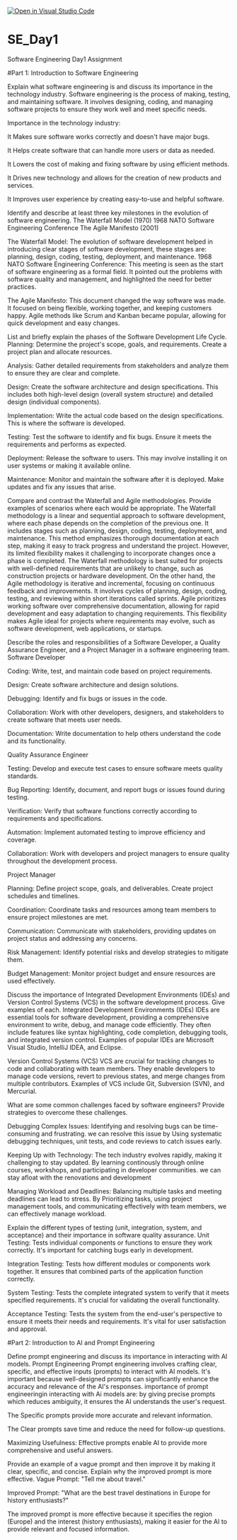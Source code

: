 [![Open in Visual Studio Code](https://classroom.github.com/assets/open-in-vscode-2e0aaae1b6195c2367325f4f02e2d04e9abb55f0b24a779b69b11b9e10269abc.svg)](https://classroom.github.com/online_ide?assignment_repo_id=18469955&assignment_repo_type=AssignmentRepo)
# SE_Day1
Software Engineering Day1 Assignment

#Part 1: Introduction to Software Engineering

Explain what software engineering is and discuss its importance in the technology industry.
Software engineering is the process of making, testing, and maintaining software. It involves designing, coding, and managing software projects to ensure they work well and meet specific needs.

Importance in the technology industry:

It Makes sure software works correctly and doesn't have major bugs.

It Helps create software that can handle more users or data as needed.

It Lowers the cost of making and fixing software by using efficient methods.

It Drives new technology and allows for the creation of new products and services.

It Improves user experience by creating easy-to-use and helpful software.

Identify and describe at least three key milestones in the evolution of software engineering.
The Waterfall Model (1970)
1968 NATO Software Engineering Conference
The Agile Manifesto (2001)

The Waterfall Model: The evolution of software development helped in introducing clear stages of software development, these stages are: planning, design, coding, testing, deployment, and maintenance.
1968 NATO Software Engineering Conference: This meeting is seen as the start of software engineering as a formal field. It pointed out the problems with software quality and management, and highlighted the need for better practices.

The Agile Manifesto: This document changed the way software was made. It focused on being flexible, working together, and keeping customers happy. Agile methods like Scrum and Kanban became popular, allowing for quick development and easy changes.

List and briefly explain the phases of the Software Development Life Cycle.
Planning: Determine the project's scope, goals, and requirements. Create a project plan and allocate resources.

Analysis: Gather detailed requirements from stakeholders and analyze them to ensure they are clear and complete.

Design: Create the software architecture and design specifications. This includes both high-level design (overall system structure) and detailed design (individual components).

Implementation: Write the actual code based on the design specifications. This is where the software is developed.

Testing: Test the software to identify and fix bugs. Ensure it meets the requirements and performs as expected.

Deployment: Release the software to users. This may involve installing it on user systems or making it available online.

Maintenance: Monitor and maintain the software after it is deployed. Make updates and fix any issues that arise.

Compare and contrast the Waterfall and Agile methodologies. Provide examples of scenarios where each would be appropriate.
The Waterfall methodology is a linear and sequential approach to software development, where each phase depends on the completion of the previous one. It includes stages such as planning, design, coding, testing, deployment, and maintenance. This method emphasizes thorough documentation at each step, making it easy to track progress and understand the project. However, its limited flexibility makes it challenging to incorporate changes once a phase is completed. The Waterfall methodology is best suited for projects with well-defined requirements that are unlikely to change, such as construction projects or hardware development.
On the other hand, the Agile methodology is iterative and incremental, focusing on continuous feedback and improvements. It involves cycles of planning, design, coding, testing, and reviewing within short iterations called sprints. Agile prioritizes working software over comprehensive documentation, allowing for rapid development and easy adaptation to changing requirements. This flexibility makes Agile ideal for projects where requirements may evolve, such as software development, web applications, or startups.

Describe the roles and responsibilities of a Software Developer, a Quality Assurance Engineer, and a Project Manager in a software engineering team.
Software Developer

Coding: Write, test, and maintain code based on project requirements.

Design: Create software architecture and design solutions.

Debugging: Identify and fix bugs or issues in the code.

Collaboration: Work with other developers, designers, and stakeholders to create software that meets user needs.

Documentation: Write documentation to help others understand the code and its functionality.

Quality Assurance Engineer

Testing: Develop and execute test cases to ensure software meets quality standards.

Bug Reporting: Identify, document, and report bugs or issues found during testing.

Verification: Verify that software functions correctly according to requirements and specifications.

Automation: Implement automated testing to improve efficiency and coverage.

Collaboration: Work with developers and project managers to ensure quality throughout the development process.

Project Manager

Planning: Define project scope, goals, and deliverables. Create project schedules and timelines.

Coordination: Coordinate tasks and resources among team members to ensure project milestones are met.

Communication: Communicate with stakeholders, providing updates on project status and addressing any concerns.

Risk Management: Identify potential risks and develop strategies to mitigate them.

Budget Management: Monitor project budget and ensure resources are used effectively.

Discuss the importance of Integrated Development Environments (IDEs) and Version Control Systems (VCS) in the software development process. Give examples of each.
Integrated Development Environments (IDEs) IDEs are essential tools for software development, providing a comprehensive environment to write, debug, and manage code efficiently. They often include features like syntax highlighting, code completion, debugging tools, and integrated version control. Examples of popular IDEs are Microsoft Visual Studio, IntelliJ IDEA, and Eclipse.

Version Control Systems (VCS) VCS are crucial for tracking changes to code and collaborating with team members. They enable developers to manage code versions, revert to previous states, and merge changes from multiple contributors. Examples of VCS include Git, Subversion (SVN), and Mercurial.

What are some common challenges faced by software engineers? Provide strategies to overcome these challenges.

Debugging Complex Issues: Identifying and resolving bugs can be time-consuming and frustrating. we can resolve this issue by Using systematic debugging techniques, unit tests, and code reviews to catch issues early.

Keeping Up with Technology: The tech industry evolves rapidly, making it challenging to stay updated. By learning continously through online courses, workshops, and participating in developer communities. we can stay afloat with the renovations and development

Managing Workload and Deadlines: Balancing multiple tasks and meeting deadlines can lead to stress. By Prioritizing tasks, using project management tools, and communicating effectively with team members, we can effectively manage workload.

Explain the different types of testing (unit, integration, system, and acceptance) and their importance in software quality assurance.
Unit Testing: Tests individual components or functions to ensure they work correctly. It's important for catching bugs early in development.

Integration Testing: Tests how different modules or components work together. It ensures that combined parts of the application function correctly.

System Testing: Tests the complete integrated system to verify that it meets specified requirements. It's crucial for validating the overall functionality.

Acceptance Testing: Tests the system from the end-user's perspective to ensure it meets their needs and requirements. It's vital for user satisfaction and approval.

#Part 2: Introduction to AI and Prompt Engineering


Define prompt engineering and discuss its importance in interacting with AI models.
Prompt Engineering Prompt engineering involves crafting clear, specific, and effective inputs (prompts) to interact with AI models. It's important because well-designed prompts can significantly enhance the accuracy and relevance of the AI's responses.
importance of prompt engineeringin interacting with Ai models are:
by giving precise prompts which reduces ambiguity, it ensures the AI understands the user's request.

The Specific prompts provide more accurate and relevant information.

The Clear prompts save time and reduce the need for follow-up questions.

Maximizing Usefulness: Effective prompts enable AI to provide more comprehensive and useful answers.

Provide an example of a vague prompt and then improve it by making it clear, specific, and concise. Explain why the improved prompt is more effective.
Vague Prompt: "Tell me about travel."

Improved Prompt: "What are the best travel destinations in Europe for history enthusiasts?"

The improved prompt is more effective because it specifies the region (Europe) and the interest (history enthusiasts), making it easier for the AI to provide relevant and focused information.
